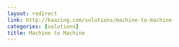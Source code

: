 ```yaml
---
layout: redirect
link: http://kaazing.com/solutions/machine-to-machine
categories: [solutions]
title: Machine to Machine
---
```


